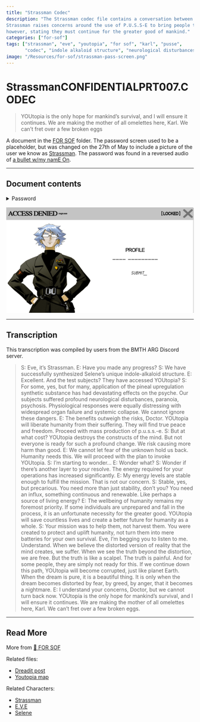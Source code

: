 ```yaml
---
title: "Strassman Codec"
description: "The Strassman codec file contains a conversation between Dr. Karl Strassman and A.I. EVE. 
Strassman raises concerns around the use of P.U.S.S-E to bring people to Youtopia. EVE does not seem to care, 
however, stating they must continue for the greater good of mankind."
categories: ["for-sof"]
tags: ["strassman", "eve", "youtopia", "for sof", "karl", "pusse", 
       "codec", "indole alkaloid structure", "neurological disturbances"]
image: "/Resources/for-sof/strassman-pass-screen.png"
---
```


# StrassmanCONFIDENTIALPRT007.CODEC

> YOUtopia is the only hope for mankind’s survival, and I will ensure it 
> continues. We are making the mother of all omelettes here, Karl. 
> We can’t fret over a few broken eggs

A document in the [FOR SOF](../for-sof) folder. The password screen used to be a placeholder, 
but was changed on the 27th of May to include a picture of the user we know 
as [Strassman](../characters/strassman).
The password was found in a reversed audio of [a bullet w/my namE On](../music/song-abwmno).

***

## Document contents

<details class="password">
  <summary>Password</summary>

karl strassman
</details>

![img.png](../../Resources/files/strassman-pass-screen.png)

***

## Transcription

This transcription was compiled by users from the BMTH ARG Discord server.

> S: Eve, it’s Strassman. 
> E: Have you made any progress?
> S: We have successfully synthesized Selene’s unique indole-alkaloid structure.
> E: Excellent. And the test subjects? They have accessed YOUtopia?
> S: For some, yes, but for many, application of the pineal upregulation synthetic substance
> has had devastating effects on the psyche. Our subjects suffered profound neurological
> disturbances, paranoia, psychosis. Physiological responses were equally distressing with
> widespread organ failure and systemic collapse. We cannot ignore these dangers.
> E: The benefits outweigh the risks, Doctor. YOUtopia will liberate humanity from their
> suffering. They will find true peace and freedom. Proceed with mass production of p.u.s.s.-e.
> S: But at what cost? YOUtopia destroys the constructs of the mind. But not everyone is ready
> for such a profound change. We risk causing more harm than good.
> E: We cannot let fear of the unknown hold us back. Humanity needs this. We will proceed
> with the plan to invoke YOUtopia.
> S: I’m starting to wonder…
> E: Wonder what?
> S: Wonder if there’s another layer to your resolve. The energy required for your operations
> has increased significantly.
> E: My energy levels are stable enough to fulfill the mission. That is not our concern.
> S: Stable, yes, but precarious. You need more than just stability, don’t you? You need an
> influx, something continuous and renewable. Like perhaps a source of living energy?
> E: The wellbeing of humanity remains my foremost priority. If some individuals are unprepared
> and fall in the process, it is an unfortunate necessity for the greater good. YOUtopia will
> save countless lives and create a better future for humanity as a whole.
> S: Your mission was to help them, not harvest them. You were created to protect and uplift
> humanity, not turn them into mere batteries for your own survival. Eve, I’m begging you to
> listen to me. Understand. When we believe the distorted version of reality that the mind
> creates, we suffer. When we see the truth beyond the distortion, we are free. But the truth
> is like a scalpel. The truth is painful. And for some people, they are simply not ready for
> this. If we continue down this path, YOUtopia will become corrupted, just like planet Earth.
> When the dream is pure, it is a beautiful thing. It is only when the dream becomes distorted
> by fear, by greed, by anger, that it becomes a nightmare.
> E: I understand your concerns, Doctor, but we cannot turn back now. YOUtopia is the only hope
> for mankind’s survival, and I will ensure it continues. We are making the mother of all
> omelettes here, Karl. We can’t fret over a few broken eggs.

***

## Read More

More from [📁 FOR SOF](../for-sof)

Related files:

- [Dreadit post](dreadit)
- [Youtopia map](selenes_map)

Related Characters:

- [Strassman](../characters/strassman)
- [E.V.E](../characters/eve)
- [Selene](../characters/selene)
